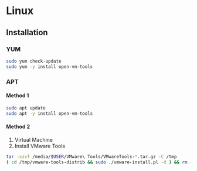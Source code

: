 # Linux

## Installation

### YUM

```sh
sudo yum check-update
sudo yum -y install open-vm-tools
```

### APT

#### Method 1

```sh
sudo apt update
sudo apt -y install open-vm-tools
```

#### Method 2

1. Virtual Machine
2. Install VMware Tools

```sh
tar -xzvf /media/$USER/VMware\ Tools/VMwareTools-*.tar.gz -C /tmp
( cd /tmp/vmware-tools-distrib && sudo ./vmware-install.pl -d ) && rm -rf /tmp/vmware-tools-distrib
```

